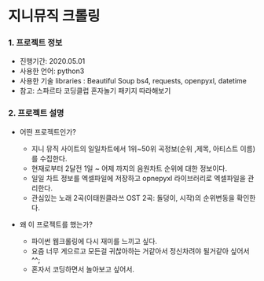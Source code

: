 # 지니뮤직 크롤링

### 1. 프로젝트 정보
- 진행기간: 2020.05.01
- 사용한 언어: python3
- 사용한 기술 libraries : Beautiful Soup bs4, requests, openpyxl, datetime
- 참고: 스파르타 코딩클럽 혼자놀기 패키지 따라해보기

### 2. 프로젝트 설명
- 어떤 프로젝트인가?
  - 지니 뮤직 사이트의 일일차트에서 1위~50위 곡정보(순위 ,제목, 아티스트 이름)를 수집한다.
  - 현재로부터 2달전 1일 ~ 어제 까지의 음원차트 순위에 대한 정보이다.
  - 일일 차트 정보를 엑셀파일에 저장하고 opnepyxl 라이브러리로 엑셀파일을 관리한다.
  - 관심있는 노래 2곡(이태원클라쓰 OST 2곡: 돌덩이, 시작)의 순위변동을 확인한다.
  
- 왜 이 프로젝트를 했는가?
  - 파이썬 웹크롤링에 다시 재미를 느끼고 싶다. 
  - 요즘 너무 게으르고 모든걸 귀찮아하는 거같아서 정신차려야 될거같아 싶어서 ^^;
  - 혼자서 코딩하면서 놀아보고 싶어서.
  

